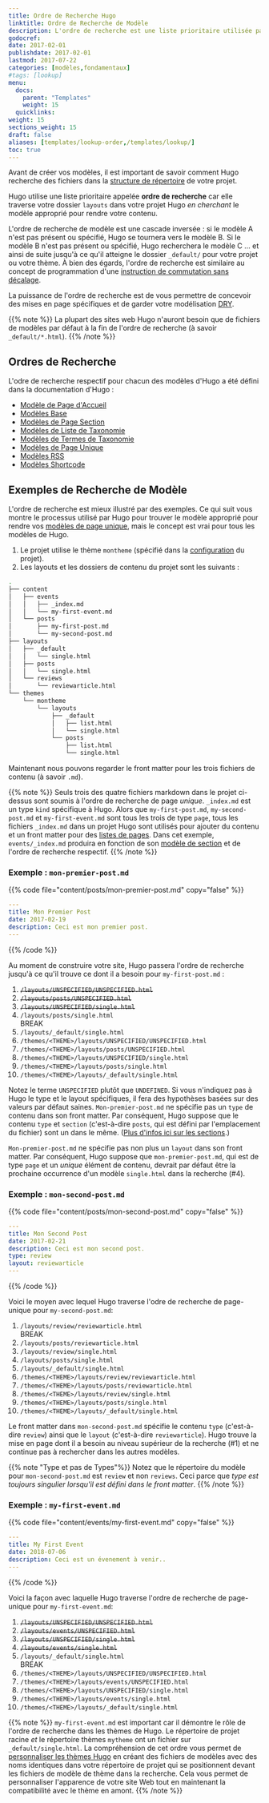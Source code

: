 ```yaml
---
title: Ordre de Recherche Hugo
linktitle: Ordre de Recherche de Modèle
description: L'ordre de recherche est une liste prioritaire utilisée par Hugo car elle traverse vos fichiers à la recherche du fichier approprié correspondant pour produire votre contenu.
godocref:
date: 2017-02-01
publishdate: 2017-02-01
lastmod: 2017-07-22
categories: [modèles,fondamentaux]
#tags: [lookup]
menu:
  docs:
    parent: "Templates"
    weight: 15
  quicklinks:
weight: 15
sections_weight: 15
draft: false
aliases: [templates/lookup-order,/templates/lookup/]
toc: true
---
```


Avant de créer vos modèles, il est important de savoir comment Hugo recherche des fichiers dans la [structure de répertoire][structure-dossier] de votre projet.

Hugo utilise une liste prioritaire appelée **ordre de recherche** car elle traverse votre dossier `layouts` dans votre projet Hugo *en cherchant* le modèle approprié pour rendre votre contenu.

L'ordre de recherche de modèle est une cascade inversée : si le modèle A n'est pas présent ou spécifié, Hugo se tournera vers le modèle B. Si le modèle B n'est pas présent ou spécifié, Hugo recherchera le modèle C ... et ainsi de suite jusqu'à ce qu'il atteigne le dossier `_default/` pour votre projet ou votre thème. À bien des égards, l'ordre de recherche est similaire au concept de programmation d'une [instruction de commutation sans décalage][switch].

La puissance de l'ordre de recherche est de vous permettre de concevoir des mises en page spécifiques et de garder votre modélisation [DRY][].

{{% note %}}
La plupart des sites web Hugo n'auront besoin que de  fichiers de modèles par défaut à la fin de l'ordre de recherche (à savoir `_default/*.html`).
{{% /note %}}

## Ordres de Recherche

L'odre de recherche respectif pour chacun des modèles d'Hugo a été défini dans la documentation d'Hugo :

* [Modèle de Page d'Accueil][home]
* [Modèles Base][base]
* [Modèles de Page Section][sectionlookup]
* [Modèles de Liste de Taxonomie][taxonomylookup]
* [Modèles de Termes de Taxonomie][termslookup]
* [Modèles de Page Unique][singlelookup]
* [Modèles RSS][rsslookup]
* [Modèles Shortcode][sclookup]

## Exemples de Recherche de Modèle

L'ordre de recherche est mieux illustré par des exemples. Ce qui suit vous montre le processus utilisé par Hugo pour trouver le modèle approprié pour rendre vos [modèles de page unique][single page templates], mais le concept est vrai pour tous les modèles de Hugo.

1. Le projet utilise le thème `montheme` (spécifié dans la [configuration][config] du projet).
2. Les layouts et les dossiers de contenu du projet sont les suivants :

```bash
.
├── content
│   ├── events
│   │   ├── _index.md
│   │   └── my-first-event.md
│   └── posts
│       ├── my-first-post.md
│       └── my-second-post.md
├── layouts
│   ├── _default
│   │   └── single.html
│   ├── posts
│   │   └── single.html
│   └── reviews
│       └── reviewarticle.html
└── themes
    └── montheme
        └── layouts
            ├── _default
            │   ├── list.html
            │   └── single.html
            └── posts
                ├── list.html
                └── single.html
```


Maintenant nous pouvons regarder le front matter pour les trois fichiers de contenu (à savoir `.md`).

{{% note  %}}
Seuls trois des quatre fichiers markdown dans le projet ci-dessus sont soumis à l'ordre de recherche de page *unique*. `_index.md` est un type `kind` spécifique à Hugo. Alors que `my-first-post.md`, `my-second-post.md` et `my-first-event.md` sont tous les trois de type `page`, tous les fichiers `_index.md` dans un projet Hugo sont utilisés pour ajouter du contenu et un front matter pour des [listes de pages](/templates/lists/). Dans cet exemple, `events/_index.md` produira en fonction de son [modèle de section](/templates/section-templates/) et de l'ordre de recherche respectif.
{{% /note %}}

### Exemple : `mon-premier-post.md`

{{% code file="content/posts/mon-premier-post.md" copy="false" %}}
```yaml
---
title: Mon Premier Post
date: 2017-02-19
description: Ceci est mon premier post.
---
```
{{% /code %}}

Au moment de construire votre site, Hugo passera l'ordre de recherche jusqu'à ce qu'il trouve ce dont il a besoin pour `my-first-post.md` :

1. ~~`/layouts/UNSPECIFIED/UNSPECIFIED.html`~~
2. ~~`/layouts/posts/UNSPECIFIED.html`~~
3. ~~`/layouts/UNSPECIFIED/single.html`~~
4. <span class="yes">`/layouts/posts/single.html`</span>
  <br><span class="break">BREAK</span>
5. <span class="na">`/layouts/_default/single.html`</span>
6. <span class="na">`/themes/<THEME>/layouts/UNSPECIFIED/UNSPECIFIED.html`</span>
7. <span class="na">`/themes/<THEME>/layouts/posts/UNSPECIFIED.html`</span>
8. <span class="na">`/themes/<THEME>/layouts/UNSPECIFIED/single.html`</span>
9. <span class="na">`/themes/<THEME>/layouts/posts/single.html`</span>
10. <span class="na">`/themes/<THEME>/layouts/_default/single.html`</span>

Notez le terme `UNSPECIFIED` plutôt que `UNDEFINED`. Si vous n'indiquez pas à Hugo le type et le layout spécifiques, il fera des hypothèses basées sur des valeurs par défaut saines. `Mon-premier-post.md` ne spécifie pas un `type` de contenu dans son front matter. Par conséquent, Hugo suppose que le contenu `type` et `section` (c'est-à-dire `posts`, qui est défini par l'emplacement du fichier) sont un dans le même. ([Plus d'infos ici sur les sections][sections].)

`Mon-premier-post.md` ne spécifie pas non plus un `layout` dans son front matter. Par conséquent, Hugo suppose que `mon-premier-post.md`, qui est de type `page` et un *unique* élément de contenu, devrait par défaut être la prochaine occurrence d'un modèle `single.html` dans la recherche (#4).

### Exemple : `mon-second-post.md`

{{% code file="content/posts/mon-second-post.md" copy="false" %}}
```yaml
---
title: Mon Second Post
date: 2017-02-21
description: Ceci est mon second post.
type: review
layout: reviewarticle
---
```
{{% /code %}}

Voici le moyen avec lequel Hugo traverse l'odre de recherche de page-unique pour `my-second-post.md`:

1. <span class="yes">`/layouts/review/reviewarticle.html`</span>
  <br><span class="break">BREAK</span>
2. <span class="na">`/layouts/posts/reviewarticle.html`</span>
3. <span class="na">`/layouts/review/single.html`</span>
4. <span class="na">`/layouts/posts/single.html`</span>
5. <span class="na">`/layouts/_default/single.html`</span>
6. <span class="na">`/themes/<THEME>/layouts/review/reviewarticle.html`</span>
7. <span class="na">`/themes/<THEME>/layouts/posts/reviewarticle.html`</span>
8. <span class="na">`/themes/<THEME>/layouts/review/single.html`</span>
9. <span class="na">`/themes/<THEME>/layouts/posts/single.html`</span>
10. <span class="na">`/themes/<THEME>/layouts/_default/single.html`</span>

Le front matter dans `mon-second-post.md` spécifie le contenu `type` (c'est-à-dire `review`) ainsi que le `layout` (c'est-à-dire `reviewarticle`). Hugo trouve la mise en page dont il a besoin au niveau supérieur de la recherche (#1) et ne continue pas à rechercher dans les autres modèles.

{{% note "Type et pas de Types"%}}
Notez que le répertoire du modèle pour `mon-second-post.md` est `review` et non `reviews`. Ceci parce que *type est toujours singulier lorsqu'il est défini dans le front matter*.
{{% /note %}}


### Exemple : `my-first-event.md`

{{% code file="content/events/my-first-event.md" copy="false" %}}
```yaml
---
title: My First Event
date: 2018-07-06
description: Ceci est un évenement à venir..
---
```
{{% /code %}}

Voici la façon avec laquelle Hugo traverse l'ordre de recherche de page-unique pour `my-first-event.md`:

1. ~~`/layouts/UNSPECIFIED/UNSPECIFIED.html`~~
2. ~~`/layouts/events/UNSPECIFIED.html`~~
3. ~~`/layouts/UNSPECIFIED/single.html`~~
4. ~~`/layouts/events/single.html`~~
5. <span class="yes">`/layouts/_default/single.html`</span>
<br><span class="break">BREAK</span>
6. <span class="na">`/themes/<THEME>/layouts/UNSPECIFIED/UNSPECIFIED.html`</span>
7. <span class="na">`/themes/<THEME>/layouts/events/UNSPECIFIED.html`</span>
8. <span class="na">`/themes/<THEME>/layouts/UNSPECIFIED/single.html`</span>
9. <span class="na">`/themes/<THEME>/layouts/events/single.html`</span>
10. <span class="na">`/themes/<THEME>/layouts/_default/single.html`</span>


{{% note %}}
`my-first-event.md` est important car il démontre le rôle de l'ordre de recherche dans les thèmes de Hugo. Le répertoire de projet racine *et* le répertoire thèmes `mytheme` ont un fichier  sur `_default/single.html`. La compréhension de cet ordre vous permet de [personnaliser les thèmes Hugo](/themes/personnaliser/)  en créant des fichiers de modèles avec des noms identiques dans votre répertoire de projet qui se positionnent devant les fichiers de modèle de thème dans la recherche. Cela vous permet de personnaliser l'apparence de votre site Web tout en maintenant la compatibilité avec le thème en amont.
{{% /note %}}

[base]: /templates/base/#ordre-de-recherche-du-modèle-de-base
[config]: /demarrage/configuration/
[structure-dossier]: /demarrage/structure-dossier/
[DRY]: https://en.wikipedia.org/wiki/Don%27t_repeat_yourself
[home]: /templates/pageaccueil/#ordre-de-recherche-du-modèle-de-page-d-accueil

[rsslookup]: /templates/rss/#rss-template-lookup-order
[sclookup]: /templates/shortcode-templates/#shortcode-template-lookup-order
[sections]: /gestion-contenu/sections/
[sectionlookup]: /templates/section-templates/#section-template-lookup-order
[single page templates]: /templates/single-page-templates/
[singlelookup]: /templates/single-page-templates/#single-page-template-lookup-order
[switch]: https://en.wikipedia.org/wiki/Switch_statement#Fallthrough
[taxonomylookup]: /templates/taxonomy-templates/#taxonomy-list-template-lookup-order
[termslookup]: /templates/taxonomy-templates/#taxonomy-terms-template-lookup-order
